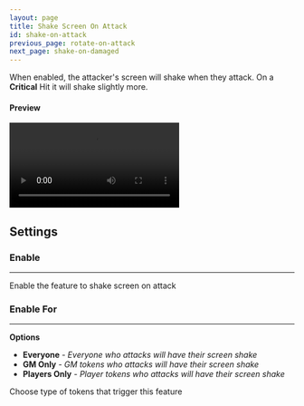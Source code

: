 ```yaml
---
layout: page
title: Shake Screen On Attack
id: shake-on-attack
previous_page: rotate-on-attack
next_page: shake-on-damaged
---
```


When enabled, the attacker's screen will shake when they attack. On a **Critical** Hit it will shake slightly more.

#### Preview

<video controls>
  <source src="../../videos/shake-on-attack.mp4" type="video/mp4">
</video>

## Settings

### Enable

---

Enable the feature to shake screen on attack

### Enable For

---

**Options**

-   **Everyone** - _Everyone who attacks will have their screen shake_
-   **GM Only** - _GM tokens who attacks will have their screen shake_
-   **Players Only** - _Player tokens who attacks will have their screen shake_

Choose type of tokens that trigger this feature
